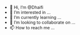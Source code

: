 - 👋 Hi, I’m @Dhaifi
- 👀 I’m interested in ...
- 🌱 I’m currently learning ...
- 💞️ I’m looking to collaborate on ...
- 📫 How to reach me ...

<!---
Dhaifi/Dhaifi is a ✨ special ✨ repository because its `README.md` (this file) appears on your GitHub profile.
You can click the Preview link to take a look at your changes.
--->
